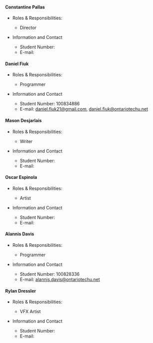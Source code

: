 #### Constantine Pallas
- Roles & Responsibilities: 
	- Director

- Information and Contact
	- Student Number: 
	- E-mail: 
#### Daniel Fiuk
- Roles & Responsibilities: 
	- Programmer

- Information and Contact
	- Student Number: 100834886
	- E-mail: daniel.fiuk21@gmail.com, daniel.fiuk@ontariotechu.net
#### Mason Desjarlais
- Roles & Responsibilities: 
	- Writer

- Information and Contact
	- Student Number: 
	- E-mail: 
#### Oscar Espinola
- Roles & Responsibilities: 
	- Artist

- Information and Contact
	- Student Number: 
	- E-mail: 
#### Alannis Davis
- Roles & Responsibilities: 
	- Programmer

- Information and Contact
	- Student Number: 100828336
	- E-mail: alannis.davis@ontariotechu.net
#### Rylan Dressler
- Roles & Responsibilities: 
	- VFX Artist

- Information and Contact
	- Student Number: 
	- E-mail: 